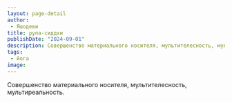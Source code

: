 ```yaml
---
layout: page-detail
author:
 - Яшодеви
title: рупа-сиддхи
publishDate: "2024-09-01"
description: Совершенство материального носителя, мультителесность, мультиреальность.
tags:
 - йога
image: 
---
```


Совершенство материального носителя, мультителесность, мультиреальность.

